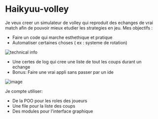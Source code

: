 # Haikyuu-volley
Je veux creer un simulateur de volley qui reproduit des echanges de vrai match afin de pouvoir mieux etudier les strategies en jeu.
Mes objectifs :
- Faire un code qui marche esthethique et pratique
- Automatiser certaines choses ( ex : systeme de rotation)

![technical info](https://user-images.githubusercontent.com/90553363/161491710-b9715f9f-f026-456c-9fb0-237d7f091415.gif)

- Une certes de log qui cree une liste de tout les coups durant un echange 
- Bonus: Faire une vrai appli sans passer par un ide

![image](https://user-images.githubusercontent.com/90553363/161490865-7f449dd0-4710-4031-af1f-b97a8d57455f.png)

Je compte utiliser:
- De la POO pour les roles des joueurs 
- Une file pour la liste des coups
- Des modules pour l'interface graphique
